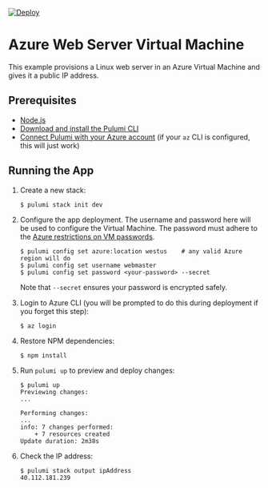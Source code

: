 [![Deploy](https://get.pulumi.com/new/button.svg)](https://app.pulumi.com/new)

# Azure Web Server Virtual Machine

This example provisions a Linux web server in an Azure Virtual Machine and gives it a public IP address.

## Prerequisites

- [Node.js](https://nodejs.org/en/download/)
- [Download and install the Pulumi CLI](https://pulumi.io/install)
- [Connect Pulumi with your Azure account](https://pulumi.io/quickstart/azure/setup.html) (if your `az` CLI is
      configured, this will just work)

## Running the App

1.  Create a new stack:

    ```
    $ pulumi stack init dev
    ```

1.  Configure the app deployment. The username and password here will be used to configure the Virtual Machine. The
    password must adhere to the [Azure restrictions on VM passwords](
    https://docs.microsoft.com/en-us/azure/virtual-machines/windows/faq#what-are-the-password-requirements-when-creating-a-vm).

    ```
    $ pulumi config set azure:location westus    # any valid Azure region will do
    $ pulumi config set username webmaster
    $ pulumi config set password <your-password> --secret
    ```

    Note that `--secret` ensures your password is encrypted safely.

1.  Login to Azure CLI (you will be prompted to do this during deployment if you forget this step):

    ```
    $ az login
    ```

1.  Restore NPM dependencies:

    ```
    $ npm install
    ```

1.  Run `pulumi up` to preview and deploy changes:

    ``` 
    $ pulumi up
    Previewing changes:
    ...

    Performing changes:
    ...
    info: 7 changes performed:
        + 7 resources created
    Update duration: 2m38s
    ```

1.  Check the IP address:

    ```
    $ pulumi stack output ipAddress
    40.112.181.239
    ```
